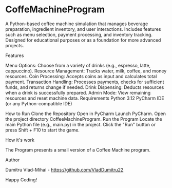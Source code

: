 # CoffeMachineProgram
A Python-based coffee machine simulation that manages beverage preparation, ingredient inventory, and user interactions. Includes features such as menu selection, payment processing, and inventory tracking. Designed for educational purposes or as a foundation for more advanced projects.

Features

Menu Options: Choose from a variety of drinks (e.g., espresso, latte, cappuccino).
Resource Management: Tracks water, milk, coffee, and money resources.
Coin Processing: Accepts coins as input and calculates total payment.
Transaction Handling: Processes payments, checks for sufficient funds, and returns change if needed.
Drink Dispensing: Deducts resources when a drink is successfully prepared.
Admin Mode: View remaining resources and reset machine data.
Requirements Python 3.12 PyCharm IDE (or any Python-compatible IDE)

How to Run Clone the Repository Open in PyCharm Launch PyCharm. Open the project directory CoffeeMachineProgram. Run the Program Locate the main Python file (e.g., main.py) in the project. Click the "Run" button or press Shift + F10 to start the game.

How it's work

The Program presents a small version of a Coffee Machine program.

Author

Dumitru Vlad-Mihai - https://github.com/VladDumitru22

Happy Coding!
